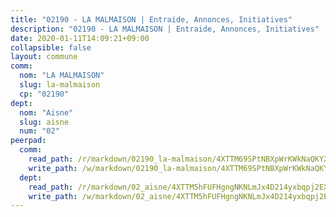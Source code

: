 ```yaml
---
title: "02190 - LA MALMAISON | Entraide, Annonces, Initiatives"
description: "02190 - LA MALMAISON | Entraide, Annonces, Initiatives"
date: 2020-01-11T14:09:21+09:00
collapsible: false
layout: commune
comm:
  nom: "LA MALMAISON"
  slug: la-malmaison
  cp: "02190"
dept:
  nom: "Aisne"
  slug: aisne
  num: "02"
peerpad:
  comm:
    read_path: /r/markdown/02190_la-malmaison/4XTTM69SPtNBXpWrKWkNaQKY2fAgqPRk3fVLy5vttLutTi2NS
    write_path: /w/markdown/02190_la-malmaison/4XTTM69SPtNBXpWrKWkNaQKY2fAgqPRk3fVLy5vttLutTi2NS-K3TgUd5T27d6QGduePfaUA2XsGruPSYnwe9wuTauUfqjk9h29fwtYyUGr8ax31kngFm7UBoc2p4puokFHyAb111M4tYAdVCDez94ikpJFFn9DX3nuMgD53MRNajzQc21jsNg81w4
  dept:
    read_path: /r/markdown/02_aisne/4XTTM5hFUFHgngNKNLmJx4D214yxbqpj2EXK5CBjZ5LZF3zAf
    write_path: /w/markdown/02_aisne/4XTTM5hFUFHgngNKNLmJx4D214yxbqpj2EXK5CBjZ5LZF3zAf-K3TgUfAP6D753WPagZBnpcFgyCUpnZXNhrQsKU6J8qon6wxmFCHD5kB3GMzCYyJmAGHN58p9qgKDhnEgSAuHEK3wjVXSJoUkHyn6Vb7T2aNZ2y6ez5BMkQCEQxoUkfyK9J3TXU3M
---
```


